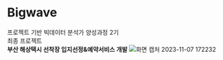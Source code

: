 # Bigwave
프로젝트 기반 빅데이터 분석가 양성과정 2기<br>
최종 프로젝트<br>
<b>부산 해상택시 선착장 입지선정&예약서비스 개발</b>
![화면 캡처 2023-11-07 172232](https://github.com/jeong-jieun/bigwave/assets/143479745/b8b56455-f922-4a50-b968-dfe0888ff6e0)

